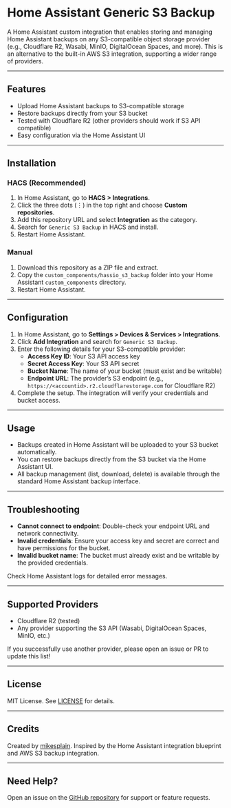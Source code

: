 # Home Assistant Generic S3 Backup

A Home Assistant custom integration that enables storing and managing Home Assistant backups on any S3-compatible object storage provider (e.g., Cloudflare R2, Wasabi, MinIO, DigitalOcean Spaces, and more). This is an alternative to the built-in AWS S3 integration, supporting a wider range of providers.

---

## Features

- Upload Home Assistant backups to S3-compatible storage
- Restore backups directly from your S3 bucket
- Tested with Cloudflare R2 (other providers should work if S3 API compatible)
- Easy configuration via the Home Assistant UI

---

## Installation

### HACS (Recommended)
1. In Home Assistant, go to **HACS > Integrations**.
2. Click the three dots (⋮) in the top right and choose **Custom repositories**.
3. Add this repository URL and select **Integration** as the category.
4. Search for `Generic S3 Backup` in HACS and install.
5. Restart Home Assistant.

### Manual
1. Download this repository as a ZIP file and extract.
2. Copy the `custom_components/hassio_s3_backup` folder into your Home Assistant `custom_components` directory.
3. Restart Home Assistant.

---

## Configuration

1. In Home Assistant, go to **Settings > Devices & Services > Integrations**.
2. Click **Add Integration** and search for `Generic S3 Backup`.
3. Enter the following details for your S3-compatible provider:
   - **Access Key ID**: Your S3 API access key
   - **Secret Access Key**: Your S3 API secret
   - **Bucket Name**: The name of your bucket (must exist and be writable)
   - **Endpoint URL**: The provider’s S3 endpoint (e.g., `https://<accountid>.r2.cloudflarestorage.com` for Cloudflare R2)
4. Complete the setup. The integration will verify your credentials and bucket access.

---

## Usage

- Backups created in Home Assistant will be uploaded to your S3 bucket automatically.
- You can restore backups directly from the S3 bucket via the Home Assistant UI.
- All backup management (list, download, delete) is available through the standard Home Assistant backup interface.

---

## Troubleshooting

- **Cannot connect to endpoint**: Double-check your endpoint URL and network connectivity.
- **Invalid credentials**: Ensure your access key and secret are correct and have permissions for the bucket.
- **Invalid bucket name**: The bucket must already exist and be writable by the provided credentials.

Check Home Assistant logs for detailed error messages.

---

## Supported Providers

- Cloudflare R2 (tested)
- Any provider supporting the S3 API (Wasabi, DigitalOcean Spaces, MinIO, etc.)

If you successfully use another provider, please open an issue or PR to update this list!

---

## License

MIT License. See [LICENSE](LICENSE) for details.

---

## Credits

Created by [mikesplain](https://github.com/mikesplain). Inspired by the Home Assistant integration blueprint and AWS S3 backup integration.

---

## Need Help?

Open an issue on the [GitHub repository](https://github.com/mikesplain/hassio-s3-backup/issues) for support or feature requests.
